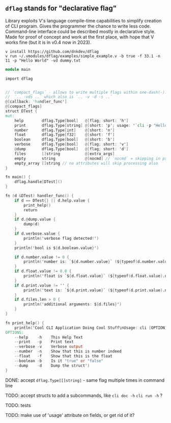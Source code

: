 ## `dflag` stands for "declarative flag"

Library exploits V's language compile-time capabilities to simplify creation of CLI program. Gives the programmer the chance to write less code. Command-line interface could be described mostly in declarative style. Made for proof of concept and work at the first place, with hope that V works fine (but it is in v0.4 now in 2023).

```
v install https://github.com/dnkdev/dflag
v run ~/.vmodules/dflag/examples/simple_example.v -b true -f 33.1 -n 11 -p "Hello World" -vd dummy.txt
```

```v
module main

import dflag


// `compact_flags` - allows to write multiple flags within one-dash(-):
// 	`.. -vds ..` which also is `.. -v -d -s ..`
@[callback: 'handler_func']
@[compact_flags]
struct DTest {
mut:
	help        dflag.Type[bool]   @[flag; short: 'h']
	print       dflag.Type[string] @[short: 'p'; usage: '`cli -p "Hello World"`']
	number      dflag.Type[int]    @[short: 'n']
	float       dflag.Type[f32]    @[short: 'f']
	boolean     dflag.Type[bool]   @[short: 'b']
	verbose     dflag.Type[bool]   @[flag; short: 'v']
	@dump       dflag.Type[bool]   @[flag; short: 'd']
	files       []string           @[extra_args]
	empty       string             @[nocmd] // `nocmd` = skipping in processing by `dflag` module (@[my_custom_attr;nocmd])
	empty_array []string // no attributes will skip processing also		
}

fn main() {
	dflag.handle[DTest]()
}

fn (d &DTest) handler_func() {
	if d == DTest{} || d.help.value {
		print_help()
		return
	}
	if d.@dump.value {
		dump(d)
	}
	if d.verbose.value {
		println('verbose flag detected!')
	}
	println('bool is ${d.boolean.value}')

	if d.number.value != 0 {
		println('number is: `${d.number.value}` (${typeof(d.number.value).name})')
	}
	if d.float.value != 0.0 {
		println('float is `${d.float.value}` (${typeof(d.float.value).name})')
	}
	if d.print.value != '' {
		println('text is: `${d.print.value}` (${typeof(d.print.value).name})')
	}
	if d.files.len > 0 {
		println('additional arguments: ${d.files}')
	}
}

fn print_help() {
	println('Cool CLI Application Doing Cool Stuff\nUsage: cli [OPTION] [VALUE] [...ARGS]\n
OPTIONS:
	--help    -h	This Help Text
	--print   -p	Print text
	--verbose -v	Verbose output
	--number  -n	Show that this is number indeed
	--float   -f	Show that this is the float
	--boolean -b 	Is it "true" or "false"
	--dump	  -d	Dump the struct')
}

```
DONE: accept `dflag.Type[[]string]` - same flag multiple times in command line

TODO: accept structs to add a subcommands, like `cli doc -h` `cli run -h` ?

TODO: tests

TODO: make use of 'usage' attribute on fields, or get rid of it?